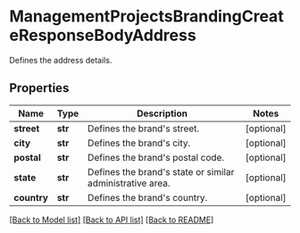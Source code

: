 # ManagementProjectsBrandingCreateResponseBodyAddress

Defines the address details.

## Properties

Name | Type | Description | Notes
------------ | ------------- | ------------- | -------------
**street** | **str** | Defines the brand&#39;s street. | [optional] 
**city** | **str** | Defines the brand&#39;s city. | [optional] 
**postal** | **str** | Defines the brand&#39;s postal code. | [optional] 
**state** | **str** | Defines the brand&#39;s state or similar administrative area. | [optional] 
**country** | **str** | Defines the brand&#39;s country. | [optional] 

[[Back to Model list]](../README.md#documentation-for-models) [[Back to API list]](../README.md#documentation-for-api-endpoints) [[Back to README]](../README.md)


